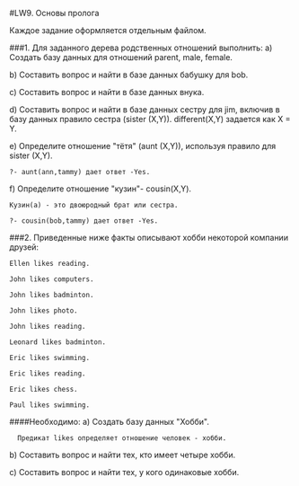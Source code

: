 #LW9. Основы пролога

Каждое задание оформляется отдельным файлом.

###1. Для заданного дерева родственных отношений выполнить:
a) Создать базу данных для отношений parent, male, female.

b) Составить вопрос и найти в базе данных бабушку для bob.

с) Составить вопрос и найти в базе данных внука.

d) Составить вопрос и найти в базе данных сестру для jim, включив в базу дaнных  правило сестра (sister (X,Y)). different(X,Y) задается как  X \= Y.

e) Определите отношение "тётя" (aunt (X,Y)), используя правило для sister (X,Y).

    ?- aunt(ann,tammy) дает ответ -Yes.

f) Определите отношение "кузин"- cousin(X,Y).

    Кузин(а) - это двоюродный брат или сестра.

    ?- cousin(bob,tammy) дает ответ -Yes.

###2. Приведенные ниже факты описывают хобби некоторой компании друзей:
```
Ellen likes reading.

John likes computers.

John likes badminton.

John likes photo.

John likes reading.

Leonard likes badminton.

Eric likes swimming.

Eric likes reading.

Eric likes chess.

Paul likes swimming.
```

####Необходимо:
a) Создать базу данных "Хобби".

      Предикат likes определяет отношение человек - хобби.

b) Составить вопрос и найти тех, кто имеет четыре хобби.

c) Составить вопрос и найти тех, у кого одинаковые хобби.